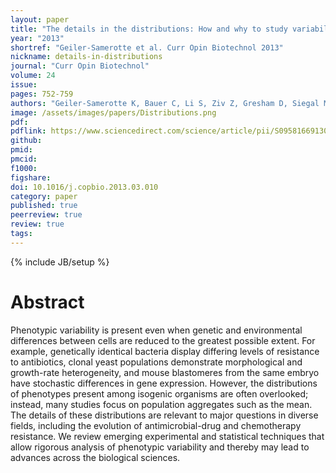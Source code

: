 ```yaml
---
layout: paper
title: "The details in the distributions: How and why to study variability"
year: "2013"
shortref: "Geiler-Samerotte et al. Curr Opin Biotechnol 2013"
nickname: details-in-distributions
journal: "Curr Opin Biotechnol"
volume: 24
issue: 
pages: 752-759
authors: "Geiler-Samerotte K, Bauer C, Li S, Ziv Z, Gresham D, Siegal ML"
image: /assets/images/papers/Distributions.png
pdf: 
pdflink: https://www.sciencedirect.com/science/article/pii/S0958166913000670?via%3Dihub
github: 
pmid: 
pmcid: 
f1000: 
figshare: 
doi: 10.1016/j.copbio.2013.03.010
category: paper
published: true
peerreview: true
review: true
tags: 
---
```

{% include JB/setup %}

# Abstract 

Phenotypic variability is present even when genetic and environmental differences between cells are reduced to the greatest possible extent. For example, genetically identical bacteria display differing levels of resistance to antibiotics, clonal yeast populations demonstrate morphological and growth-rate heterogeneity, and mouse blastomeres from the same embryo have stochastic differences in gene expression. However, the distributions of phenotypes present among isogenic organisms are often overlooked; instead, many studies focus on population aggregates such as the mean. The details of these distributions are relevant to major questions in diverse fields, including the evolution of antimicrobial-drug and chemotherapy resistance. We review emerging experimental and statistical techniques that allow rigorous analysis of phenotypic variability and thereby may lead to advances across the biological sciences.